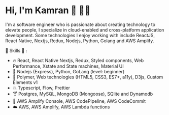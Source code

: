 # Hi, I'm Kamran 👋 👨‍💻

I'm a software engineer who is passionate about creating technology to elevate people, I specialize in cloud-enabled and cross-platform application development. Some technologies I enjoy working with include ReactJS, React Native, Nextjs, Redux, Nodejs, Python, Golang and AWS Amplify.

:tada: Skills :tada: :

- :fire:  React, React Native Nextjs, Redux, Styled components, Web Performance, Xstate and State machines, Material UI
- :snake:  Nodejs (Express), Python, GoLang (level: beginner)
- :police_car:  Polymer, Web technologies (HTML5, CSS3, ES7+, a11y), D3js, Custom Elements v1
- :boom:  Typescript, Flow, Prettier
- :cocktail:  Postgres, MySQL, MongoDB (Mongoose), SQlite and Dynamodb
- :battery:  AWS Amplify Console, AWS CodePipeline, AWS CodeCommit
- :cloud:  AWS, AWS Amplify, AWS Lambda functions

